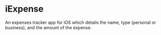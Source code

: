 # iExpense
An expenses tracker app for iOS which details the name, type (personal or business), and the amount of the expense.
